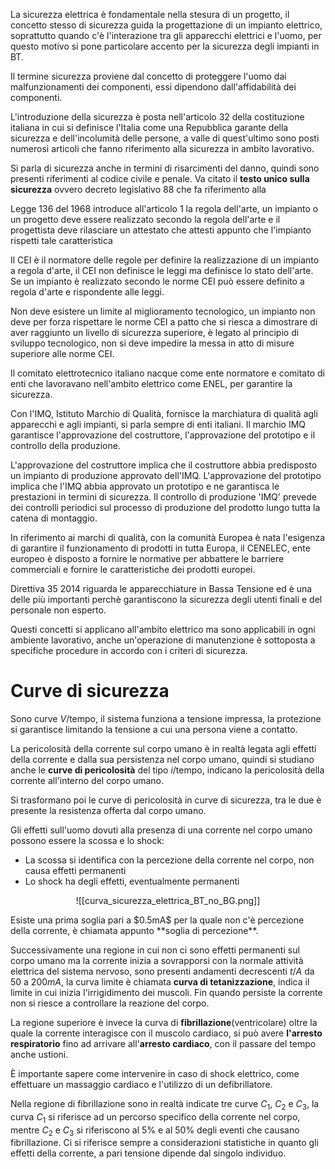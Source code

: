 La sicurezza elettrica è fondamentale nella stesura di un progetto, il concetto stesso di sicurezza guida la progettazione di un impianto elettrico, soprattutto quando c'è l'interazione tra gli apparecchi elettrici e l'uomo, per questo motivo si pone particolare accento per la sicurezza degli impianti in BT.

Il termine sicurezza proviene dal concetto di proteggere l'uomo dai malfunzionamenti dei componenti, essi dipendono dall'affidabilità dei componenti.

L'introduzione della sicurezza è posta nell'articolo 32 della costituzione italiana in cui si definisce l'Italia come una Repubblica garante della sicurezza e dell'incolumità delle persone, a valle di quest'ultimo sono posti numerosi articoli che fanno riferimento alla sicurezza in ambito lavorativo.

Si parla di sicurezza anche in termini di risarcimenti del danno, quindi sono presenti riferimenti al codice civile e penale.
Va citato il **testo unico sulla sicurezza** ovvero decreto legislativo 88 che fa riferimento alla

Legge 136 del 1968 introduce all'articolo 1 la regola dell'arte, un impianto o un progetto deve essere realizzato secondo la regola dell'arte e il progettista deve rilasciare un attestato che attesti appunto che l'impianto rispetti tale caratteristica

Il CEI è il normatore delle regole per definire la realizzazione di un impianto a regola d'arte, il CEI non definisce le leggi ma definisce lo stato dell'arte.
Se un impianto è realizzato secondo le norme CEI può essere definito a regola d'arte e rispondente alle leggi.

Non deve esistere un limite al miglioramento tecnologico, un impianto non deve per forza rispettare le norme CEI a patto che si riesca a dimostrare di aver raggiunto un livello di sicurezza superiore, è legato al principio di sviluppo tecnologico, non si deve impedire la messa in atto di misure superiore alle norme CEI.

Il comitato elettrotecnico italiano nacque come ente normatore e comitato di enti che lavoravano nell'ambito elettrico come ENEL, per garantire la sicurezza.

Con l'IMQ, Istituto Marchio di Qualità, fornisce la marchiatura di qualità agli apparecchi e agli impianti, si parla sempre di enti italiani.
Il marchio IMQ garantisce l'approvazione del costruttore, l'approvazione del prototipo e il controllo della produzione.

L'approvazione del costruttore implica che il costruttore abbia predisposto un impianto di  produzione approvato dell'IMQ.
L'approvazione del prototipo implica che l'IMQ abbia approvato un prototipo e ne garantisca le prestazioni in termini di sicurezza.
Il controllo di produzione 'IMQ' prevede dei controlli periodici sul processo di produzione del prodotto lungo tutta la catena di montaggio.

In riferimento ai marchi di qualità, con la comunità Europea è nata l'esigenza di garantire il funzionamento di prodotti in tutta Europa, il CENELEC, ente europeo è disposto a fornire le normative per abbattere le barriere commerciali e fornire le caratteristiche dei prodotti europei.

Direttiva 35 2014 riguarda le apparecchiature in Bassa Tensione ed è una delle più importanti perchè garantiscono la sicurezza degli utenti finali e del personale non esperto.

Questi concetti si applicano all'ambito elettrico ma sono applicabili in ogni ambiente lavorativo, anche un'operazione di manutenzione è sottoposta a specifiche procedure in accordo con i criteri di sicurezza.

# Curve di sicurezza
Sono curve $V/\text{tempo}$, il sistema funziona a  tensione impressa, la protezione si garantisce limitando la tensione a cui una persona viene a contatto.

La pericolosità della corrente sul corpo umano è in realtà legata agli effetti della corrente e dalla sua persistenza nel corpo umano, quindi si studiano anche le **curve di pericolosità** del tipo $i/\text{tempo}$, indicano la pericolosità della corrente all'interno del corpo umano.

Si trasformano poi le curve di pericolosità in curve di sicurezza, tra le due è presente la resistenza offerta dal corpo umano.

Gli effetti sull'uomo dovuti alla presenza di una corrente nel corpo umano possono essere la scossa e lo shock:
- La scossa si identifica con la percezione della corrente nel corpo, non causa effetti permanenti
- Lo shock ha degli effetti, eventualmente permanenti
<center>

![[curva_sicurezza_elettrica_BT_no_BG.png]]

</center>
Esiste una prima soglia pari a $0.5mA$ per la quale non c'è percezione della corrente, è chiamata appunto **soglia di  percezione**.

Successivamente una regione in cui non ci sono effetti permanenti sul corpo umano ma la corrente inizia a sovrapporsi con la normale attività elettrica del sistema nervoso, sono presenti  andamenti decrescenti $t/A$ da 50 a 200$mA$, la curva limite è chiamata **curva di tetanizzazione**, indica il limite in cui inizia l'irrigidimento dei muscoli. Fin quando persiste la corrente non si riesce a controllare la reazione del corpo.

La regione superiore è invece la curva di **fibrillazione**(ventricolare) oltre la quale la corrente interagisce con il muscolo cardiaco, si può avere **l'arresto respiratorio** fino ad arrivare all'**arresto cardiaco**, con il passare del tempo anche ustioni.

È importante sapere come intervenire in caso di shock elettrico, come effettuare un massaggio cardiaco e l'utilizzo di un defibrillatore.

Nella regione di fibrillazione sono in realtà indicate tre curve $C_1$, $C_2$ e $C_3$, la curva $C_1$ si riferisce ad un percorso specifico della corrente nel corpo, mentre $C_2$ e $C_3$ si riferiscono al 5% e al 50% degli eventi che causano fibrillazione. Ci si riferisce sempre a considerazioni statistiche in quanto gli effetti della corrente, a pari tensione dipende dal singolo individuo.
